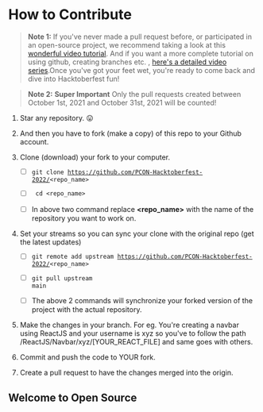 # How to Contribute

> **Note 1:** If you've never made a pull request before, or participated in an open-source project, we recommend taking a look at this [wonderful video tutorial](https://youtu.be/ZI2D0CI4TXs). And if you want a more complete tutorial on using github, creating branches etc. , [here's a detailed video series](https://www.youtube.com/watch?v=3RjQznt-8kE&list=PL4cUxeGkcC9goXbgTDQ0n_4TBzOO0ocPR).Once you've got your feet wet, you're ready to come back and dive into Hacktoberfest fun!

> **Note 2:** **Super Important** Only the pull requests created between October 1st, 2021 and October 31st, 2021 will be counted!

1. Star any repository. :stuck_out_tongue:

2. And then you have to fork (make a copy) of this repo to your Github account.

3. Clone (download) your fork to your computer.
   - [ ] <code>git clone https://github.com/PCON-Hacktoberfest-2022/<repo_name></code>
   
   - [ ] <code> cd <repo_name> </code>
   
   - [ ] In above two command replace **<repo_name>** with the name of the repository you want to work on.

4. Set your streams so you can sync your clone with the original repo (get the latest updates)

   - [ ] <code>git remote add upstream https://github.com/PCON-Hacktoberfest-2022/<repo_name></code>

   - [ ] <code>git pull upstream main</code>

   - [ ] The above 2 commands will synchronize your forked version of the project with the actual repository.

5. Make the changes in your branch. For eg. You're creating a navbar using ReactJS and your username is xyz so you've to follow the path /ReactJS/Navbar/xyz/[YOUR_REACT_FILE] and same goes with others.

6. Commit and push the code to YOUR fork.

7. Create a pull request to have the changes merged into the origin.

## Welcome to Open Source
